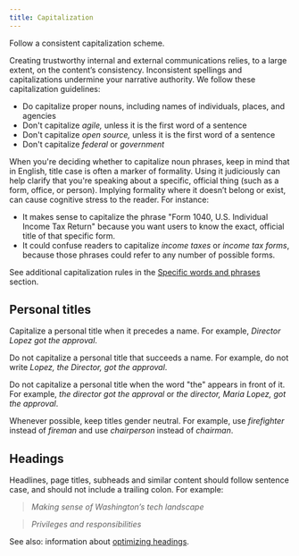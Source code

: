```yaml
---
title: Capitalization
---
```


Follow a consistent capitalization scheme.

Creating trustworthy internal and external communications relies, to a large extent, on the content’s consistency. Inconsistent spellings and capitalizations undermine your narrative authority. We follow these capitalization guidelines:

- Do capitalize proper nouns, including names of individuals, places, and agencies
- Don't capitalize _agile,_ unless it is the first word of a sentence
- Don't capitalize _open source,_ unless it is the first word of a sentence
- Don't capitalize _federal_ or _government_

When you're deciding whether to capitalize noun phrases, keep in mind that in English, title case is often a marker of formality. Using it judiciously can help clarify that you're speaking about a specific, official thing (such as a form, office, or person). Implying formality where it doesn’t belong or exist, can cause cognitive stress to the reader. For instance:

- It makes sense to capitalize the phrase "Form 1040, U.S. Individual Income Tax Return" because you want users to know the exact, official title of that specific form.
- It could confuse readers to capitalize _income taxes_ or _income tax forms_, because those phrases could refer to any number of possible forms.

See additional capitalization rules in the [Specific words and phrases](https://pages.18f.gov/content-guide/specific-words-and-phrases/)
section.

## Personal titles

Capitalize a personal title when it precedes a name. For example, *Director Lopez got the approval*. 

Do not capitalize a personal title that succeeds a name. For example, do not write *Lopez, the Director, got the approval*.

Do not capitalize a personal title when the word "the" appears in front of it. For example, *the director got the approval* or *the director, Maria Lopez, got the approval*.

Whenever possible, keep titles gender neutral. For example, use *firefighter* instead of *fireman* and use *chairperson* instead of *chairman*.

## Headings

Headlines, page titles, subheads and similar content should follow sentence case, and should not include a trailing colon. For example:

> _Making sense of Washington’s tech landscape_  

> _Privileges and responsibilities_

See also: information about [optimizing headings](../headings-and-titles/).
